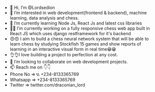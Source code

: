 - 👋 Hi, I’m @Lordsedion
- 👀 I’m interested in web development(frontend & backend), machine learning, data analysis and chess.
- 🌱 I’m currently learning Node Js, React Js and latest css libraries
- 🤔🤔 I’m currently working on a fully responsive chess web app built in React JS which uses django restframework for it's backend
- 😍😍 I aim to build a chess neural network system that will be able to learn chess by studying Stockfish 15 games and show reports of learning in an interactive visual form in real time😁😁
- 👌👌I love building a project to perfection at any cost.
- 💞️ I’m looking to collaborate on web development projects.
- 📫 Reach me on 👇👇
- Phone No =>  📞📞 +234-8133365769
- Whatsapp =>  +234-8133365769
- Twitter =>   twitter.com/draconian_lord

<!---
Lordsedion/Lordsedion is a ✨ special ✨ repository because its `README.md` (this file) appears on your GitHub profile.
You can click the Preview link to take a look at your changes.
--->
